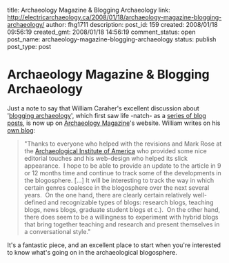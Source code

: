 title: Archaeology Magazine & Blogging Archaeology
link: http://electricarchaeology.ca/2008/01/18/archaeology-magazine-blogging-archaeology/
author: fhg1711
description: 
post_id: 159
created: 2008/01/18 09:56:19
created_gmt: 2008/01/18 14:56:19
comment_status: open
post_name: archaeology-magazine-blogging-archaeology
status: publish
post_type: post

# Archaeology Magazine & Blogging Archaeology

Just a note to say that William Caraher's excellent discussion about '[blogging archaeology](http://www.archaeology.org/online/features/)', which first saw life -natch- as a [series of blog posts,](http://mediterraneanworld.typepad.com/the_archaeology_of_the_me/2007/12/blogging-arch-2.html) is now up on [Archaeology Magazine](http://www.archaeology.org/)'s website. William writes on his [own blog](http://mediterraneanworld.typepad.com/the_archaeology_of_the_me/2008/01/varia-and-quick.html): 

> "Thanks to everyone who helped with the revisions and Mark Rose at the [Archaeological Institute of America](http://www.archaeological.org/) who provided some nice editorial touches and his web-design who helped its slick appearance.  I hope to be able to provide an update to the article in 9 or 12 months time and continue to track some of the developments in the blogosphere. [...] It will be interesting to track the way in which certain genres coalesce in the blogosphere over the next several years.  On the one hand, there are clearly certain relatively well-defined and recognizable types of blogs: research blogs, teaching blogs, news blogs, graduate student blogs et c.).  On the other hand, there does seem to be a willingness to experiment with hybrid blogs that bring together teaching and research and present themselves in a conversational style."

It's a fantastic piece, and an excellent place to start when you're interested to know what's going on in the archaeological blogosphere.